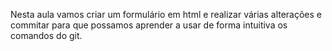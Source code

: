 Nesta aula vamos criar um formulário em html e realizar várias alterações e commitar para que possamos aprender a usar de forma intuitiva os comandos do git.
